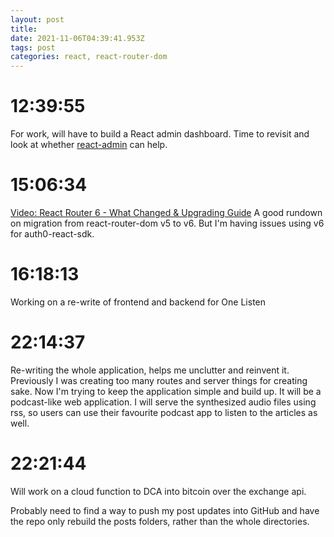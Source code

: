 ```yaml
---
layout: post
title:
date: 2021-11-06T04:39:41.953Z
tags: post
categories: react, react-router-dom
---
```


# 12:39:55

For work, will have to build a React admin dashboard. Time to revisit and look at whether [react-admin](https://www.youtube.com/watch?v=HRmdj-HpJyE&t=1691s) can help.

# 15:06:34

[Video: React Router 6 - What Changed & Upgrading Guide](https://www.youtube.com/watch?v=zEQiNFAwDGo)
A good rundown on migration from react-router-dom v5 to v6. But I'm having issues using v6 for auth0-react-sdk.

# 16:18:13

Working on a re-write of frontend and backend for One Listen

# 22:14:37

Re-writing the whole application, helps me unclutter and reinvent it. Previously I was creating too many routes and server things for creating sake.
Now I'm trying to keep the application simple and build up.
It will be a podcast-like web application.
I will serve the synthesized audio files using rss, so users can use their favourite podcast app to listen to the articles as well.

# 22:21:44

Will work on a cloud function to DCA into bitcoin over the exchange api.

Probably need to find a way to push my post updates into GitHub and have the repo only rebuild the posts folders, rather than the whole directories.